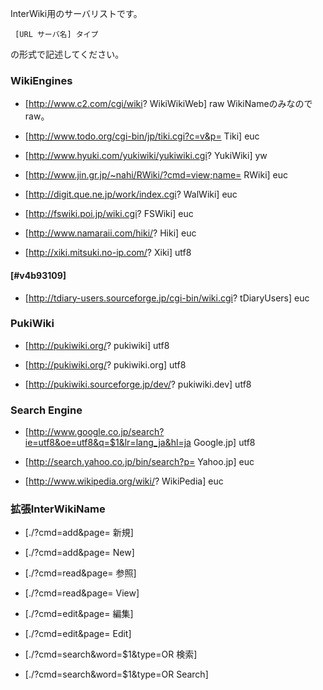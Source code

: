 InterWiki用のサーバリストです。
```
 [URL サーバ名] タイプ
```
の形式で記述してください。
### WikiEngines

- [http://www.c2.com/cgi/wiki? WikiWikiWeb] raw WikiNameのみなのでraw。

- [http://www.todo.org/cgi-bin/jp/tiki.cgi?c=v&p= Tiki] euc

- [http://www.hyuki.com/yukiwiki/yukiwiki.cgi? YukiWiki] yw

- [http://www.jin.gr.jp/~nahi/RWiki/?cmd=view;name= RWiki] euc

- [http://digit.que.ne.jp/work/index.cgi? WalWiki] euc

- [http://fswiki.poi.jp/wiki.cgi? FSWiki] euc

- [http://www.namaraii.com/hiki/? Hiki] euc

- [http://xiki.mitsuki.no-ip.com/? Xiki] utf8
#### [#v4b93109]

- [http://tdiary-users.sourceforge.jp/cgi-bin/wiki.cgi? tDiaryUsers] euc
### PukiWiki


- [http://pukiwiki.org/? pukiwiki] utf8

- [http://pukiwiki.org/? pukiwiki.org] utf8


- [http://pukiwiki.sourceforge.jp/dev/? pukiwiki.dev] utf8
### Search Engine

- [http://www.google.co.jp/search?ie=utf8&oe=utf8&q=$1&lr=lang_ja&hl=ja Google.jp] utf8 


- [http://search.yahoo.co.jp/bin/search?p= Yahoo.jp] euc

- [http://www.wikipedia.org/wiki/? WikiPedia] euc
### 拡張InterWikiName

- [./?cmd=add&page= 新規]

- [./?cmd=add&page= New]

- [./?cmd=read&page= 参照]

- [./?cmd=read&page= View]

- [./?cmd=edit&page= 編集]

- [./?cmd=edit&page= Edit]

- [./?cmd=search&word=$1&type=OR 検索]

- [./?cmd=search&word=$1&type=OR Search]
